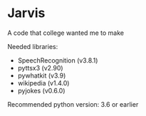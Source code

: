 # Jarvis
A code that college wanted me to make

Needed libraries:
  * SpeechRecognition (v3.8.1)
  * pyttsx3 (v2.90)
  * pywhatkit (v3.9)
  * wikipedia (v1.4.0)
  * pyjokes (v0.6.0)
  
  Recommended python version: 3.6 or earlier

